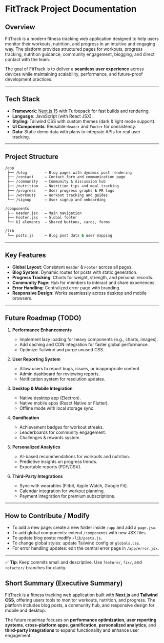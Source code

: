 # FitTrack Project Documentation  

## Overview  
FitTrack is a modern fitness tracking web application designed to help users monitor their workouts, nutrition, and progress in an intuitive and engaging way. The platform provides structured pages for workouts, progress tracking, nutrition guidance, community engagement, blogging, and direct contact with the team.  

The goal of FitTrack is to deliver a **seamless user experience** across devices while maintaining scalability, performance, and future-proof development practices.  

---

## Tech Stack  
- **Framework**: [Next.js 15](https://nextjs.org/) with Turbopack for fast builds and rendering.  
- **Language**: JavaScript (with React JSX).  
- **Styling**: Tailwind CSS with custom themes (dark & light mode support).  
- **UI Components**: Reusable `Header` and `Footer` for consistency.  
- **Data**: Static demo data with plans to integrate APIs for real user tracking.  

---

## Project Structure  

```bash
/app
 ├── /blog        → Blog pages with dynamic post rendering
 ├── /contact     → Contact form and communication page
 ├── /community   → Community & discussion hub
 ├── /nutrition   → Nutrition tips and meal tracking
 ├── /progress    → User progress graphs & PR logs
 ├── /workouts    → Workout tracking and guides
 └── /signup      → User signup and onboarding

/components
 ├── Header.jsx   → Main navigation
 ├── Footer.jsx   → Global footer
 └── UI elements  → Shared buttons, cards, forms

/lib
 └── posts.js     → Blog post data & user mapping

```


---

## Key Features  
- **Global Layout**: Consistent `Header` & `Footer` across all pages.  
- **Blog System**: Dynamic routes for posts with static generation.  
- **Progress Tracking**: Charts for weight, strength, and personal records.  
- **Community Page**: Hub for members to interact and share experiences.  
- **Error Handling**: Centralized error page with branding.  
- **Responsive Design**: Works seamlessly across desktop and mobile browsers.  

---

## Future Roadmap (TODO)  

1. **Performance Enhancements**  
   - Implement lazy loading for heavy components (e.g., charts, images).  
   - Add caching and CDN integration for faster global performance.  
   - Optimize Tailwind and purge unused CSS.  

2. **User Reporting System**  
   - Allow users to report bugs, issues, or inappropriate content.  
   - Admin dashboard for reviewing reports.  
   - Notification system for resolution updates.  

3. **Desktop & Mobile Integration**  
   - Native desktop app (Electron).  
   - Native mobile apps (React Native or Flutter).  
   - Offline mode with local storage sync.  

4. **Gamification**  
   - Achievement badges for workout streaks.  
   - Leaderboards for community engagement.  
   - Challenges & rewards system.  

5. **Personalized Analytics**  
   - AI-based recommendations for workouts and nutrition.  
   - Predictive insights on progress trends.  
   - Exportable reports (PDF/CSV).  

6. **Third-Party Integrations**  
   - Sync with wearables (Fitbit, Apple Watch, Google Fit).  
   - Calendar integration for workout planning.  
   - Payment integration for premium subscriptions.  

---

## How to Contribute / Modify  
- To add a new page: create a new folder inside `/app` and add a `page.jsx`.  
- To add global components: extend `/components` with new JSX files.  
- To update blog posts: modify `/lib/posts.js`.  
- To change global styles: update Tailwind config or `globals.css`.  
- For error handling updates: edit the central error page in `/app/error.jsx`.  

---

✅ **Tip**: Keep commits small and descriptive. Use `feature/`, `fix/`, and `refactor/` branches for clarity.  


## Short Summary (Executive Summary)  
FitTrack is a fitness tracking web application built with **Next.js** and **Tailwind CSS**, offering users tools to monitor workouts, nutrition, and progress. The platform includes blog posts, a community hub, and responsive design for mobile and desktop.  

The future roadmap focuses on **performance optimization**, **user reporting systems**, **cross-platform apps**, **gamification**, **personalized analytics**, and **third-party integrations** to expand functionality and enhance user engagement.  